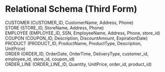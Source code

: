 # Relational Schema (Third Form)

CUSTOMER (CUSTOMER_ID, CustomerName, Address, Phone)  
STORE (STORE_ID, StoreName, Address, Phone)  
EMPLOYEE (EMPLOYEE_ID, SSN, EmployeeName, Address, Phone, store_id)  
COUPON (COUPON_ID, Description, DiscountAmount, ExpirationDate)  
PRODUCT (PRODUCT_ID, ProductName, ProductType, Description, UnitPrice)  
ORDER (ORDER_ID, OrderDate, OrderTime, DeliveryType, customer_id, employee_id, store_id, coupon_id)  
ORDER_LINE (ORDER_LINE_ID, Quantity, UnitPrice, order_id, product_id)
